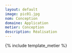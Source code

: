 ```yaml
---
layout: default
image: pic01.jpg
nom: Conception
domaine: Application
metier: Conception
description: Réalisation
---
```

{% include template_metier %}